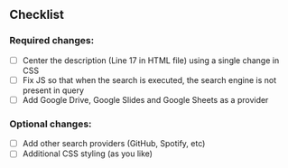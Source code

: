 ## Checklist

### Required changes:
- [ ] Center the description (Line 17 in HTML file) using a single change in CSS
- [ ] Fix JS so that when the search is executed, the search engine is not present in query
- [ ] Add Google Drive, Google Slides and Google Sheets as a provider

### Optional changes:
- [ ] Add other search providers (GitHub, Spotify, etc)
- [ ] Additional CSS styling (as you like)